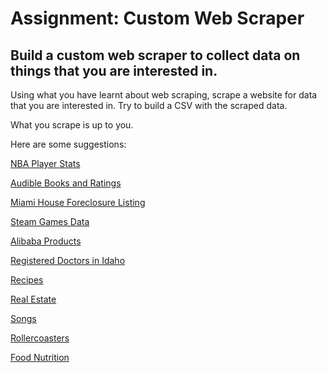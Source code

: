 # Assignment: Custom Web Scraper

## Build a custom web scraper to collect data on things that you are interested in.

Using what you have learnt about web scraping, scrape a website for data that you are interested in. Try to build a CSV with the scraped data.

What you scrape is up to you.



Here are some suggestions:

[NBA Player Stats](https://www.nba.com/stats/)

[Audible Books and Ratings](https://www.audible.com/search?keywords=book&node=18573211011)

[Miami House Foreclosure Listing](https://miamidade.realforeclose.com/index.cfm?zaction=AUCTION&Zmethod=PREVIEW&AUCTIONDATE=11/02/2020)

[Steam Games Data](https://steamdb.info/)

[Alibaba Products](https://www.alibaba.com/trade/search?fsb=y&IndexArea=product_en&CatId=&SearchText=paracord&viewtype=&tab=)

[Registered Doctors in Idaho](https://isecure.bom.idaho.gov/BOMPublic/LPRBrowser.aspx)

[Recipes](https://www.allrecipes.com/)

[Real Estate](https://www.trulia.com/)

[Songs](https://soundcloud.com/)

[Rollercoasters](https://rcdb.com/)

[Food Nutrition](https://www.nutritionvalue.org/Pasta%2C_enriched%2C_dry_nutritional_value.html)